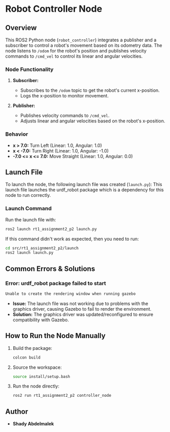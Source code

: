 # Robot Controller Node

## Overview
This ROS2 Python node (`robot_controller`) integrates a publisher and a subscriber to control a robot's movement based on its odometry data. The node listens to `/odom` for the robot's position and publishes velocity commands to `/cmd_vel` to control its linear and angular velocities.

### Node Functionality
1. **Subscriber:**
   - Subscribes to the `/odom` topic to get the robot's current x-position.
   - Logs the x-position to monitor movement.

2. **Publisher:**
   - Publishes velocity commands to `/cmd_vel`.
   - Adjusts linear and angular velocities based on the robot's x-position.

### Behavior
- **x > 7.0:** Turn Left (Linear: 1.0, Angular: 1.0)
- **x < -7.0:** Turn Right (Linear: 1.0, Angular: -1.0)
- **-7.0 <= x <= 7.0:** Move Straight (Linear: 1.0, Angular: 0.0)

## Launch File
To launch the node, the following launch file was created (`launch.py`):
This launch file launches the urdf_robot package which is a dependency for this node to run correctly.

### Launch Command
Run the launch file with:
```bash
ros2 launch rt1_assignment2_p2 launch.py
```
If this command didn't work as expected, then you need to run:
```bash
cd src/rt1_assignment2_p2/launch
ros2 launch launch.py
```
## Common Errors & Solutions

### Error: urdf_robot package failed to start
```bash
Unable to create the rendering window when running gazebo
```
- **Issue:** The launch file was not working due to problems with the graphics driver, causing Gazebo to fail to render the environment.
- **Solution:** The graphics driver was updated/reconfigured to ensure compatibility with Gazebo.

## How to Run the Node Manually
1. Build the package:
   ```bash
   colcon build
   ```
2. Source the workspace:
   ```bash
   source install/setup.bash
   ```
3. Run the node directly:
   ```bash
   ros2 run rt1_assignment2_p2 controller_node
   ```
   
## Author
- **Shady Abdelmalek**
